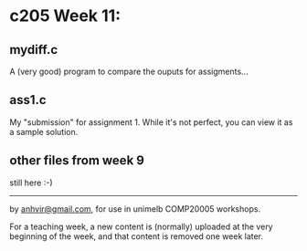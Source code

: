c205 Week 11:
=======

mydiff.c
--------
A (very good) program to compare the ouputs for assigments...

ass1.c
------
My "submission" for assignment 1.
While it's not perfect, you can view it as a sample solution.

other files from week 9
------------------------
still here :-)

-------------------------------------------------------------

by anhvir@gmail.com, for use in unimelb COMP20005 workshops.

For a teaching week, a new content is (normally) uploaded at the very beginning of the week, and that content is removed one week later.
